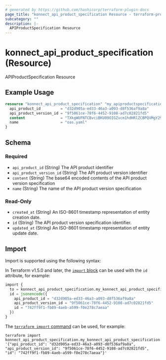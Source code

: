```yaml
---
# generated by https://github.com/hashicorp/terraform-plugin-docs
page_title: "konnect_api_product_specification Resource - terraform-provider-konnect"
subcategory: ""
description: |-
  APIProductSpecification Resource
---
```


# konnect_api_product_specification (Resource)

APIProductSpecification Resource

## Example Usage

```terraform
resource "konnect_api_product_specification" "my_apiproductspecification" {
  api_product_id         = "d32d905a-ed33-46a3-a093-d8f536af9a8a"
  api_product_version_id = "9f5061ce-78f6-4452-9108-ad7c02821fd5"
  content                = "TXkgWUFNTCBvciBKU09OIGZvcm1hdHRlZCBPQVMgY29udGVudA=="
  name                   = "oas.yaml"
}
```

<!-- schema generated by tfplugindocs -->
## Schema

### Required

- `api_product_id` (String) The API product identifier
- `api_product_version_id` (String) The API product version identifier
- `content` (String) The base64 encoded contents of the API product version specification
- `name` (String) The name of the API product version specification

### Read-Only

- `created_at` (String) An ISO-8601 timestamp representation of entity creation date.
- `id` (String) The API product version specification identifier.
- `updated_at` (String) An ISO-8601 timestamp representation of entity update date.

## Import

Import is supported using the following syntax:

In Terraform v1.5.0 and later, the [`import` block](https://developer.hashicorp.com/terraform/language/import) can be used with the `id` attribute, for example:

```terraform
import {
  to = konnect_api_product_specification.my_konnect_api_product_specification
  id = jsonencode({
    api_product_id = "d32d905a-ed33-46a3-a093-d8f536af9a8a"
    api_product_version_id = "9f5061ce-78f6-4452-9108-ad7c02821fd5"
    id = "742ff9f1-fb89-4aeb-a599-f0e278c7aeaa"
  })
}
```

The [`terraform import` command](https://developer.hashicorp.com/terraform/cli/commands/import) can be used, for example:

```shell
terraform import konnect_api_product_specification.my_konnect_api_product_specification '{"api_product_id": "d32d905a-ed33-46a3-a093-d8f536af9a8a", "api_product_version_id": "9f5061ce-78f6-4452-9108-ad7c02821fd5", "id": "742ff9f1-fb89-4aeb-a599-f0e278c7aeaa"}'
```
